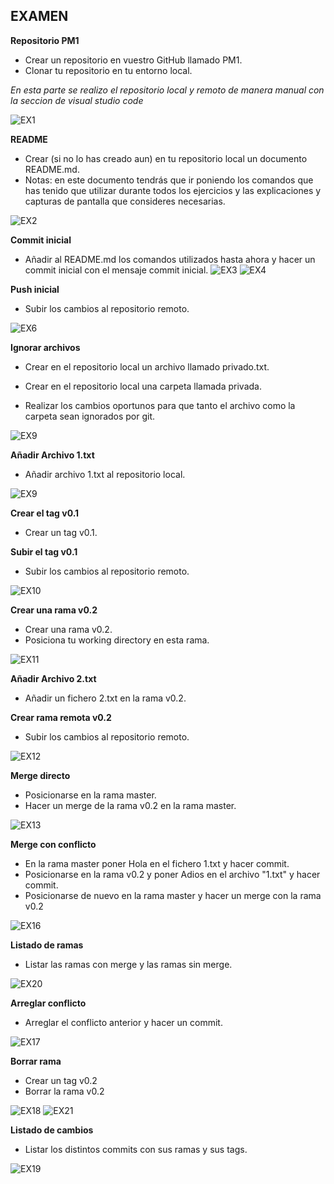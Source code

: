 ## EXAMEN 

**Repositorio PM1**

* Crear un repositorio en vuestro GitHub llamado PM1. 
* Clonar tu repositorio en tu entorno local. 

*En esta parte se realizo el repositorio local y remoto de manera manual con la seccion de visual studio code*



![EX1](https://user-images.githubusercontent.com/70531734/191497646-74115623-0127-4729-888f-ef3eeb79c07f.PNG)

**README**

* Crear (si no lo has creado aun) en tu repositorio local un documento README.md. 
* Notas: en este documento tendrás que ir poniendo los comandos que has tenido que utilizar durante todos    los ejercicios y las explicaciones y capturas de pantalla que consideres necesarias.

![EX2](https://user-images.githubusercontent.com/70531734/191498651-28fb2ac5-8400-4b49-921a-0799885b0bce.PNG)


**Commit inicial** 

* Añadir al README.md los comandos utilizados hasta ahora y hacer un commit inicial con el mensaje commit inicial. 
![EX3](https://user-images.githubusercontent.com/70531734/191498810-2a9634b9-6c39-401b-a5cc-b750fa3e1960.PNG)
![EX4](https://user-images.githubusercontent.com/70531734/191498828-0b7cf9b3-8f8d-4d41-b441-f8de04729e9f.PNG)

**Push inicial**

* Subir los cambios al repositorio remoto. 

![EX6](https://user-images.githubusercontent.com/70531734/191498867-6764d55e-2088-43e5-8876-5bba183b1e84.PNG)

**Ignorar archivos**

* Crear en el repositorio local un archivo llamado privado.txt. 
 
* Crear en el repositorio local una carpeta llamada privada. 
 
* Realizar los cambios oportunos para que tanto el archivo como la carpeta sean ignorados por git. 

![EX9](https://user-images.githubusercontent.com/70531734/191499467-6795a911-7048-4db9-bca2-fa203e1d5e1e.PNG)


**Añadir Archivo 1.txt**

* Añadir archivo 1.txt al repositorio local. 

![EX9](https://user-images.githubusercontent.com/70531734/191499467-6795a911-7048-4db9-bca2-fa203e1d5e1e.PNG)

**Crear el tag v0.1**

* Crear un tag v0.1. 
 
**Subir el tag v0.1**

* Subir los cambios al repositorio remoto. 

![EX10](https://user-images.githubusercontent.com/70531734/191499681-dc136075-27db-4ebf-bd4f-f321a1a8d562.PNG)

**Crear una rama v0.2** 

* Crear una rama v0.2. 
* Posiciona tu working directory en esta rama. 

![EX11](https://user-images.githubusercontent.com/70531734/191499833-a0b44068-9d26-4dd7-b311-a4a845486871.PNG)
 

**Añadir Archivo 2.txt** 

* Añadir un fichero 2.txt en la rama v0.2. 
 
**Crear rama remota v0.2** 

* Subir los cambios al repositorio remoto. 


![EX12](https://user-images.githubusercontent.com/70531734/191500399-42dc90c9-13cc-45f0-9b65-2d6d1e8295ab.PNG)

**Merge directo** 

* Posicionarse en la rama master. 
* Hacer un merge de la rama v0.2 en la rama master. 

![EX13](https://user-images.githubusercontent.com/70531734/191500576-e997c0f6-7e3a-4d34-8149-6a9c888c1d44.PNG)

**Merge con conflicto** 

* En la rama master poner Hola en el fichero 1.txt y hacer commit. 
* Posicionarse en la rama v0.2 y poner Adios en el archivo "1.txt" y hacer commit. 
* Posicionarse de nuevo en la rama master y hacer un merge con la rama v0.2 

![EX16](https://user-images.githubusercontent.com/70531734/191500731-646a6956-7f6c-4f07-8d4d-22749a1e58f7.PNG)


**Listado de ramas** 

* Listar las ramas con merge y las ramas sin merge. 

![EX20](https://user-images.githubusercontent.com/70531734/191501297-132fae4d-ba2b-4aed-9037-cdab16e9864a.PNG)

 
**Arreglar conflicto** 

* Arreglar el conflicto anterior y hacer un commit. 

![EX17](https://user-images.githubusercontent.com/70531734/191501061-ef407309-36af-41b0-9df7-252584064605.PNG)
 
**Borrar rama** 

* Crear un tag v0.2 
* Borrar la rama v0.2 

![EX18](https://user-images.githubusercontent.com/70531734/191500994-c761a147-72a8-4836-8591-0e6a7712e79c.PNG)
![EX21](https://user-images.githubusercontent.com/70531734/191501153-35805756-e673-474a-9461-edc471b0f251.PNG)
 
**Listado de cambios** 

* Listar los distintos commits con sus ramas y sus tags. 

![EX19](https://user-images.githubusercontent.com/70531734/191501371-54707a91-4dfb-4569-9100-30745dfa7373.PNG)



